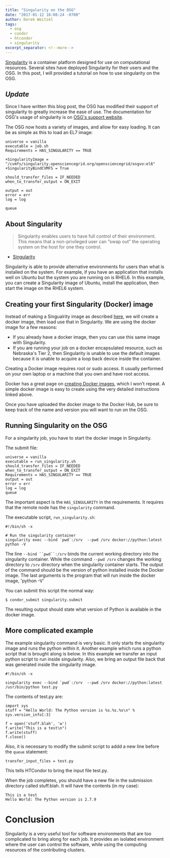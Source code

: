 ```yaml
---
title: "Singularity on the OSG"
date: "2017-01-12 16:08:24 -0700"
author: Derek Weitzel
tags:
  - osg
  - condor
  - htcondor
  - singularity
excerpt_separator: <!--more-->
---
```


[Singularity](http://singularity.lbl.gov/) is a container platform designed for use on computational resources.
Several sites have deployed Singularity for their users and the OSG.  In this post, I will provided a tutorial on how to use
singularity on the OSG.

<!--more-->

## _Update_

Since I have written this blog post, the OSG has modified their support of singularity to greatly increase the ease of use. The documentation 
for OSG's usage of singularity is on [OSG's support website](https://support.opensciencegrid.org/support/solutions/articles/12000024676-singularity-containers).

The OSG now hosts a variety of images, and allow for easy loading.  It can be as simple as this to load an EL7 image:

    universe = vanilla
    executable = job.sh
    Requirements = HAS_SINGULARITY == TRUE

    +SingularityImage = "/cvmfs/singularity.opensciencegrid.org/opensciencegrid/osgvo:el6"
    +SingularityBindCVMFS = True

    should_transfer_files = IF_NEEDED
    when_to_transfer_output = ON_EXIT

    output = out
    error = err
    log = log

    queue

## About Singularity

> Singularity enables users to have full control of their environment. This means that a non-privileged user can “swap out” the operating system on the host for one they control.

- [Singularity](http://singularity.lbl.gov/)

Singularity is able to provide alternative environments for users than what is installed on the system.  For example, if you have 
an application that installs well on Ubuntu but the system you are running on is RHEL6.  In this example, you can create a Singularity
image of Ubuntu, install the application, then start the image on the RHEL6 system.

## Creating your first Singularity (Docker) image

Instead of making a Singualrity image as described [here](http://singularity.lbl.gov/create-image), we will create a docker image, then load use that in Singularity.  We are using the docker image for a few reasons:

- If you already have a docker image, then you can use this same image with Singularity.
- If you are running your job on a docker encapsulated resource, such as Nebraska's Tier 2, then Singularity is unable to use the default images because it is unable to acquire a loop back device inside the container.

Creating a Docker image requires root or sudo access.  It usually performed on your own laptop or a machine that you own and have root access.

Docker has a great page on [creating Docker images](https://docs.docker.com/engine/tutorials/dockerimages/), which I won't repeat.  A simple docker image is easy to create using the very detailed instructions linked above.

Once you have uploaded the docker image to the Docker Hub, be sure to keep track of the name and version you will want to run on the OSG.


## Running Singularity on the OSG

For a singularity job, you have to start the docker image in Singularity.

The submit file:

    universe = vanilla
    executable = run_singularity.sh
    should_transfer_files = IF_NEEDED
    when_to_transfer_output = ON_EXIT
    Requirements = HAS_SINGULARITY == TRUE
    output = out
    error = err
    log = log
    queue

The important aspect is the `HAS_SINGULARITY` in the requirements.  It requires that the remote node has the `singularity` command.

The executable script, `run_singularity.sh`:

    #!/bin/sh -x
    
    # Run the singularity container
    singularity exec --bind `pwd`:/srv  --pwd /srv docker://python:latest python -V

The line `--bind ``pwd``:/srv` binds the current working directory into the singularity container.  While the command `--pwd /srv` changes the working directory to `/srv` directory when the singularity container starts.  The output of the command should be the version of python installed inside the Docker image.  The last arguments is the program that will run inside the docker image, 'python -V'

You can submit this script the normal way:

    $ condor_submit singularity.submit
    
The resulting output should state what version of Python is available in the docker image.

## More complicated example

The example singularity command is very basic.  It only starts the singularity image and runs the python within it.  Another example which runs a python script that is brought along is below.  In this example we transfer an input python script to run inside singularity.  Also, we bring an output file back that was generated inside the singularity image.

    #!/bin/sh -x

    singularity exec --bind `pwd`:/srv  --pwd /srv docker://python:latest /usr/bin/python test.py

The contents of test.py are:

    import sys
    stuff = "Hello World: The Python version is %s.%s.%s\n" % sys.version_info[:3]

    f = open('stuff.blah', 'w')
    f.write("This is a test\n")
    f.write(stuff)
    f.close()
    
Also, it is necessary to modify the submit script to addd a new line before the `queue` statement:

    transfer_input_files = test.py
    
This tells HTCondor to bring the input file test.py.

When the job completes, you should have a new file in the submission directory called stuff.blah.  It will have the contents (in my case):

    This is a test
    Hello World: The Python version is 2.7.9
    

# Conclusion

Singularity is a very useful tool for software environments that are too complicated to bring along for each job.  It provides an isolated environment where the user can control the software, while using the computing resources of the contributing clusters.









